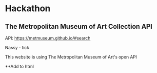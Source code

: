 # Hackathon

## The Metropolitan Museum of Art Collection API

API: https://metmuseum.github.io/#search

Nassy - tick

This website is using The Metropolitan Museum of Art's open API


**Add to html
<link rel="preconnect" href="https://rsms.me/">
<link rel="stylesheet" href="https://rsms.me/inter/inter.css">
